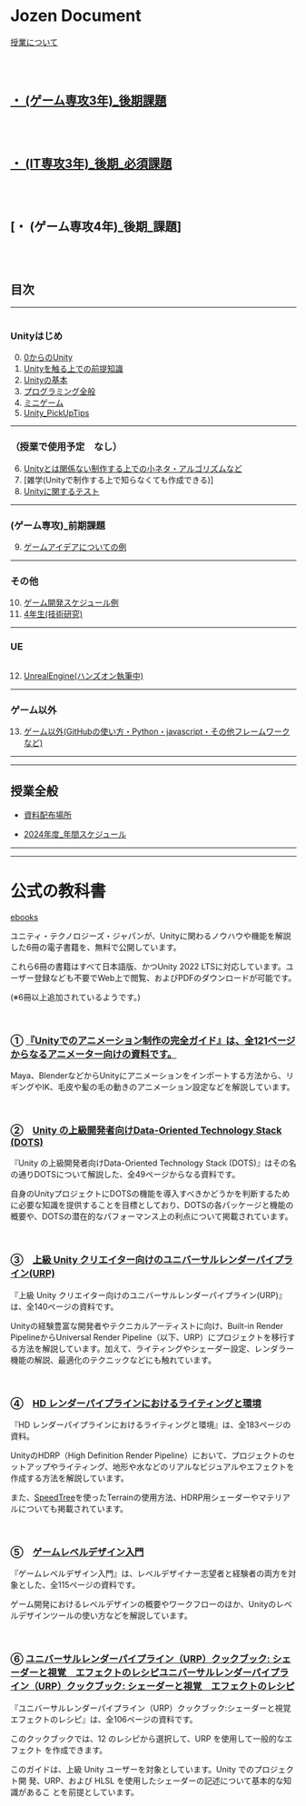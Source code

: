 # Jozen Document

[授業について](about_Lesson.md)

<br>

<br>

## **[・ (ゲーム専攻3年)_後期課題](2ndTermAssignment_Game.md)**  

<br>

<br>

## **[・ (IT専攻3年)_後期_必須課題](2ndTermAssignment_IT.md)**  

<br>

<br>

## **[・ (ゲーム専攻4年)_後期_課題]**  

<br>

<br>

## **目次**

---

 <img src="{{ site.baseurl }}/assets/images/Unity.png"  alt="" title="" >

### Unityはじめ 

0. [0からのUnity](0_Tutorial/0.md)
1. [Unityを触る上での前提知識](1_ElementaryKnowledge/index1_0.md)  
2. [Unityの基本](2_UnityBasicKnowledge/2.md)
3. [プログラミング全般](3_ProgramBasic/3_0.md)
4. [ミニゲーム](4_MiniGame/4_0.md)
5. [Unity_PickUpTips](5_UnityPickUpTips/5_0.md)

---

### （授業で使用予定　なし）
6. [Unityとは関係ない制作する上での小ネタ・アルゴリズムなど](6_GameTips/6_index.md)
7. [雑学(Unityで制作する上で知らなくても作成できる)]
8. [Unityに関するテスト](8_UnityTest/UnityTest.md)


---

### (ゲーム専攻)_前期課題
9. [ゲームアイデアについての例](9_GameIdea/GameIdea.md)

---

### その他
10. [ゲーム開発スケジュール例](10_DevelopmentSystem/12_.md)
11. [4年生(技術研究)](https://drive.google.com/drive/folders/1TpJ4X9BsxgRowhkXeRwHW9v035wBncIT)

---

### UE
<img src="{{ site.baseurl }}/assets/images/UE.png"  alt="" title="" class="position-center">

12. [UnrealEngine(ハンズオン執筆中)](12_UnrealEngine/8_0.md)


---

### ゲーム以外
13. [ゲーム以外(GitHubの使い方・Python・javascript・その他フレームワークなど)](13_OtherThanGames/9_0.md)

---
---
## 授業全般

+ <a href="https://drive.google.com/drive/folders/1HB7OoyzdHM3_PNg-6Q7Ln2pf44dN0e1m" target="_blank">資料配布場所</a>

+ <a href="https://docs.google.com/spreadsheets/d/1nar1mbPLBWnX5I3DaNg93zN5vKgjLRBzA5sCK2A8ecg/edit#gid=361639574" target="_blank">2024年度_年間スケジュール</a>

---

---

# 公式の教科書


<a href="https://unity3d.jp/game/game-ebooks/" target="_blank">ebooks</a>



ユニティ・テクノロジーズ・ジャパンが、Unityに関わるノウハウや機能を解説した6冊の電子書籍を、無料で公開しています。

これら6冊の書籍はすべて日本語版、かつUnity 2022 LTSに対応しています。ユーザー登録なども不要でWeb上で閲覧、およびPDFのダウンロードが可能です。

(※6冊以上追加されているようです。)

<br>

### ① [『Unityでのアニメーション制作の完全ガイド』は、全121ページからなるアニメーター向けの資料です。](https://unity3d.jp/game/game-ebooks/animation-in-unity/)

Maya、BlenderなどからUnityにアニメーションをインポートする方法から、リギングやIK、毛皮や髪の毛の動きのアニメーション設定などを解説しています。

<br>

### ②　[Unity の上級開発者向けData-Oriented Technology Stack (DOTS)](https://unity3d.jp/game/game-ebooks/unity-dots/)

『Unity の上級開発者向けData-Oriented Technology Stack (DOTS)』はその名の通りDOTSについて解説した、全49ページからなる資料です。

自身のUnityプロジェクトにDOTSの機能を導入すべきかどうかを判断するために必要な知識を提供することを目標としており、DOTSの各パッケージと機能の概要や、DOTSの潜在的なパフォーマンス上の利点について掲載されています。

<br>

### ③　[上級 Unity クリエイター向けのユニバーサルレンダーパイプライン(URP)](https://unity3d.jp/game/game-ebooks/intro-to-urp/)

『上級 Unity クリエイター向けのユニバーサルレンダーパイプライン(URP)』は、全140ページの資料です。

Unityの経験豊富な開発者やテクニカルアーティストに向け、Built-in Render PipelineからUniversal Render Pipeline（以下、URP）にプロジェクトを移行する方法を解説しています。加えて、ライティングやシェーダー設定、レンダラー機能の解説、最適化のテクニックなどにも触れています。



<br>

### ④　[HD レンダーパイプラインにおけるライティングと環境](https://unity3d.jp/game/game-ebooks/hdrp-2022lts/)


『HD レンダーパイプラインにおけるライティングと環境』は、全183ページの資料。

UnityのHDRP（High Definition Render Pipeline）において、プロジェクトのセットアップやライティング、地形や水などのリアルなビジュアルやエフェクトを作成する方法を解説しています。

また、[SpeedTree](https://unity.com/ja/products/speedtree)を使ったTerrainの使用方法、HDRP用シェーダーやマテリアルについても掲載されています。



<br>

### ⑤　[ゲームレベルデザイン入門](https://unity3d.jp/game/game-ebooks/game-level-design/)

『ゲームレベルデザイン入門』は、レベルデザイナー志望者と経験者の両方を対象とした、全115ページの資料です。

ゲーム開発におけるレベルデザインの概要やワークフローのほか、Unityのレベルデザインツールの使い方などを解説しています。


<br>

### ⑥ [ユニバーサルレンダーパイプライン（URP）クックブック: シェーダーと視覚　エフェクトのレシピユニバーサルレンダーパイプライン（URP）クックブック: シェーダーと視覚　エフェクトのレシピ](https://unity3d.jp/game/game-ebooks/universal-render-pipeline/)

『ユニバーサルレンダーパイプライン（URP）クックブック:シェーダーと視覚　エフェクトのレシピ』は、全106ページの資料です。

このクックブックでは、12 のレシピから選択して、URP を使用して一般的なエフェクト を作成できます。

このガイドは、上級 Unity ユーザーを対象としています。Unity でのプロジェクト開 発、URP、および HLSL を使用したシェーダーの記述について基本的な知識があるこ とを前提としています。




